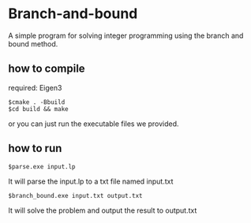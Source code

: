 # Branch-and-bound
A simple program for solving integer programming using the branch and bound method.

## how to compile
required: Eigen3
```
$cmake . -Bbuild
$cd build && make
```
or you can just run the executable files we provided.

## how to run
```
$parse.exe input.lp
```
It will parse the input.lp to a txt file named input.txt

```
$branch_bound.exe input.txt output.txt
```
It will solve the problem and output the result to output.txt
